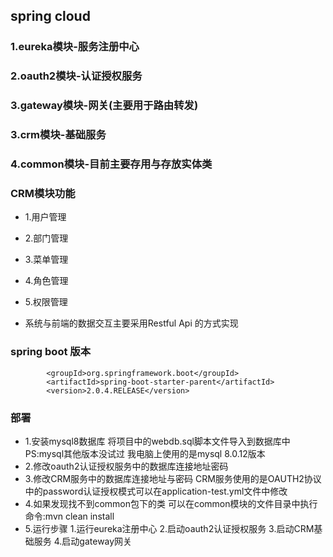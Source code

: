 ## spring cloud 

### 1.eureka模块-服务注册中心
### 2.oauth2模块-认证授权服务
### 3.gateway模块-网关(主要用于路由转发)
### 3.crm模块-基础服务
### 4.common模块-目前主要存用与存放实体类
### CRM模块功能

* 1.用户管理
* 2.部门管理
* 3.菜单管理
* 4.角色管理
* 5.权限管理




* 系统与前端的数据交互主要采用Restful Api 的方式实现 

### spring boot 版本
            <groupId>org.springframework.boot</groupId>
            <artifactId>spring-boot-starter-parent</artifactId>
            <version>2.0.4.RELEASE</version>
### 部署
* 1.安装mysql8数据库 将项目中的webdb.sql脚本文件导入到数据库中 PS:mysql其他版本没试过 我电脑上使用的是mysql 8.0.12版本
* 2.修改oauth2认证授权服务中的数据库连接地址密码
* 3.修改CRM服务中的数据库连接地址与密码 CRM服务使用的是OAUTH2协议中的password认证授权模式可以在application-test.yml文件中修改
* 4.如果发现找不到common包下的类 可以在common模块的文件目录中执行命令:mvn clean install
* 5.运行步骤 1.运行eureka注册中心 2.启动oauth2认证授权服务 3.启动CRM基础服务 4.启动gateway网关